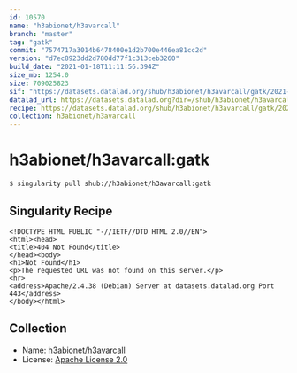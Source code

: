 ```yaml
---
id: 10570
name: "h3abionet/h3avarcall"
branch: "master"
tag: "gatk"
commit: "7574717a3014b6478400e1d2b700e446ea81cc2d"
version: "d7ec8923dd2d780dd77f1c313ceb3260"
build_date: "2021-01-18T11:11:56.394Z"
size_mb: 1254.0
size: 709025823
sif: "https://datasets.datalad.org/shub/h3abionet/h3avarcall/gatk/2021-01-18-7574717a-d7ec8923/d7ec8923dd2d780dd77f1c313ceb3260.sif"
datalad_url: https://datasets.datalad.org?dir=/shub/h3abionet/h3avarcall/gatk/2021-01-18-7574717a-d7ec8923/
recipe: https://datasets.datalad.org/shub/h3abionet/h3avarcall/gatk/2021-01-18-7574717a-d7ec8923/Singularity
collection: h3abionet/h3avarcall
---
```


# h3abionet/h3avarcall:gatk

```bash
$ singularity pull shub://h3abionet/h3avarcall:gatk
```

## Singularity Recipe

```singularity
<!DOCTYPE HTML PUBLIC "-//IETF//DTD HTML 2.0//EN">
<html><head>
<title>404 Not Found</title>
</head><body>
<h1>Not Found</h1>
<p>The requested URL was not found on this server.</p>
<hr>
<address>Apache/2.4.38 (Debian) Server at datasets.datalad.org Port 443</address>
</body></html>
```

## Collection

 - Name: [h3abionet/h3avarcall](https://github.com/h3abionet/h3avarcall)
 - License: [Apache License 2.0](https://api.github.com/licenses/apache-2.0)

